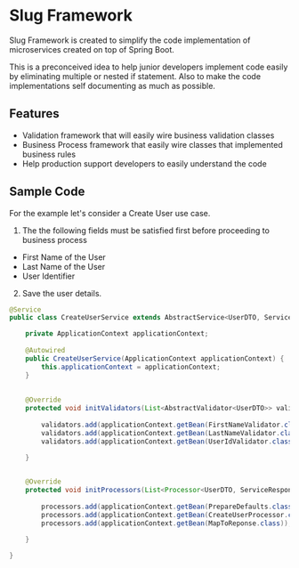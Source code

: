 # Slug Framework

Slug Framework is created to simplify the code implementation of microservices created on top of Spring Boot. 

This is a preconceived idea to help junior developers implement code easily by eliminating multiple or nested if statement. Also to make the code implementations self documenting as much as possible.


## Features

*   Validation framework that will easily wire business validation classes
*   Business Process framework that easily wire classes that implemented business rules
*   Help production support developers to easily understand the code


## Sample Code
For the example let's consider a Create User use case. 
1. The the following fields must be satisfied first before proceeding to business process
  *   First Name of the User
  *   Last Name of the User
  *   User Identifier

2. Save the user details.

```java
@Service
public class CreateUserService extends AbstractService<UserDTO, ServiceResponse<UserDTO>> {

	private ApplicationContext applicationContext;
	
	@Autowired
	public CreateUserService(ApplicationContext applicationContext) {
		this.applicationContext = applicationContext;
	}
	
	
	@Override
	protected void initValidators(List<AbstractValidator<UserDTO>> validators) {
		
		validators.add(applicationContext.getBean(FirstNameValidator.class));
		validators.add(applicationContext.getBean(LastNameValidator.class));
		validators.add(applicationContext.getBean(UserIdValidator.class));
		
	}


	@Override
	protected void initProcessors(List<Processor<UserDTO, ServiceResponse<UserDTO>>> processors) {
		
		processors.add(applicationContext.getBean(PrepareDefaults.class));
		processors.add(applicationContext.getBean(CreateUserProcessor.class));
		processors.add(applicationContext.getBean(MapToReponse.class));
		
	}

}
```
